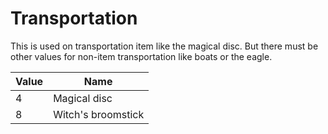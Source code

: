 # Transportation

This is used on transportation item like the magical disc. But there must be other values for non-item transportation like boats or the eagle.

Value | Name
----|----
4 | Magical disc
8 | Witch's broomstick